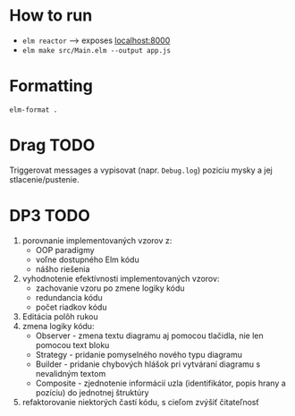# How to run

- `elm reactor` ⟶ exposes [localhost:8000](http://localhost:8000)
- `elm make src/Main.elm --output app.js`

# Formatting

`elm-format .`

# Drag TODO

Triggerovat messages a vypisovat (napr. `Debug.log`) poziciu mysky a jej stlacenie/pustenie.

# DP3 TODO

1. porovnanie implementovaných vzorov z:
   - OOP paradigmy
   - voľne dostupného Elm kódu
   - nášho riešenia
2. vyhodnotenie efektívnosti implementovaných vzorov:
    - zachovanie vzoru po zmene logiky kódu
    - redundancia kódu
    - počet riadkov kódu
3. Editácia polôh rukou
3. zmena logiky kódu:
    - Observer - zmena textu diagramu aj pomocou tlačidla, nie len pomocou text bloku
    - Strategy - pridanie pomyselného nového typu diagramu
    - Builder - pridanie chybových hlášok pri vytváraní diagramu s nevalidným textom
    - Composite - zjednotenie informácií uzla (identifikátor, popis hrany a pozíciu) do jednotnej štruktúry
4. refaktorovanie niektorých častí kódu, s cieľom zvýšiť čitateľnosť